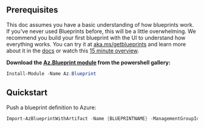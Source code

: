 ## Prerequisites

This doc assumes you have a basic understanding of how blueprints work. If you've never used Blueprints before, this will be a little overwhelming. We recommend you build your first blueprint with the UI to understand how everything works. You can try it at [aka.ms/getblueprints](https://aka.ms/getblueprints) and learn more about it in the [docs](https://docs.microsoft.com/en-us/azure/governance/blueprints/overview) or watch this [15 minute overview](https://www.youtube.com/watch?v=cQ9D-d6KkMY).

**Download the [Az.Blueprint module](https://powershellgallery.com/packages/Az.Blueprint/) from the powershell gallery:**

```powershell
Install-Module -Name Az.Blueprint
```

## Quickstart
Push a blueprint definition to Azure:

```powershell
Import-AzBlueprintWithArtifact -Name {BLUEPRINTNAME} -ManagementGroupId {MANAGEMENTGROUPID} -InputPath  {PATH e.g. C:\Users\hussel\bp1\latest\SharedServicesISO}
```
